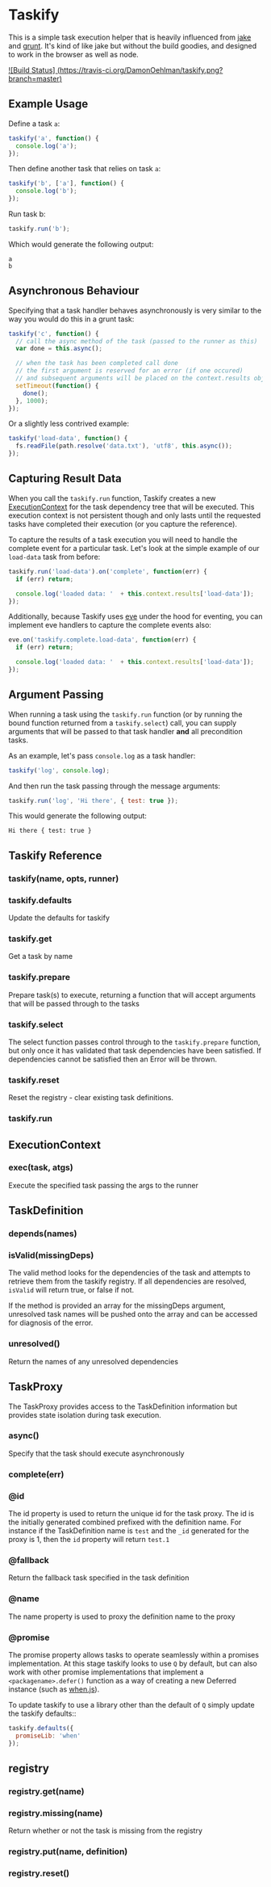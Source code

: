 # Taskify

This is a simple task execution helper that is heavily influenced from
[jake](https://github.com/mde/jake) and
[grunt](https://github.com/gruntjs/grunt).  It's kind of like jake but 
without the build goodies, and designed to work in the browser as well
as node.

[
![Build Status]
(https://travis-ci.org/DamonOehlman/taskify.png?branch=master)
](https://travis-ci.org/DamonOehlman/taskify)

## Example Usage

Define a task `a`:

```js
taskify('a', function() {
  console.log('a'); 
});
```

Then define another task that relies on task `a`:

```js
taskify('b', ['a'], function() {
  console.log('b'); 
});
```

Run task b:

```js
taskify.run('b');
```

Which would generate the following output:

```
a
b
```

## Asynchronous Behaviour

Specifying that a task handler behaves asynchronously is very similar to
the way you would do this in a grunt task:

```js
taskify('c', function() {
  // call the async method of the task (passed to the runner as this)
  var done = this.async(); 

  // when the task has been completed call done
  // the first argument is reserved for an error (if one occured)
  // and subsequent arguments will be placed on the context.results object
  setTimeout(function() {
    done();
  }, 1000);
});
```

Or a slightly less contrived example:

```js
taskify('load-data', function() {
  fs.readFile(path.resolve('data.txt'), 'utf8', this.async()); 
});
```

## Capturing Result Data

When you call the `taskify.run` function, Taskify creates a 
new [ExecutionContext](/context.js) for the task dependency tree that will 
be executed.  This execution context is not persistent though and only
lasts until the requested tasks have completed their execution (or you
capture the reference).

To capture the results of a task execution you will need to handle the
complete event for a particular task.  Let's look at the simple example of
our `load-data` task from before:

```js
taskify.run('load-data').on('complete', function(err) {
  if (err) return;

  console.log('loaded data: '  + this.context.results['load-data']); 
});
```

Additionally, because Taskify uses
[eve](https://github.com/DmitryBaranovskiy/eve) under the hood for eventing,
you can implement eve handlers to capture the complete events also:

```js
eve.on('taskify.complete.load-data', function(err) {
  if (err) return;

  console.log('loaded data: '  + this.context.results['load-data']); 
});
```

## Argument Passing

When running a task using the `taskify.run` function (or by running the
bound function returned from a `taskify.select`) call, you can supply
arguments that will be passed to that task handler **and** all precondition
tasks.

As an example, let's pass `console.log` as a task handler:

```js
taskify('log', console.log);
```

And then run the task passing through the message arguments:

```js
taskify.run('log', 'Hi there', { test: true });
```

This would generate the following output:

```
Hi there { test: true }
```

## Taskify Reference

### taskify(name, opts, runner)

### taskify.defaults

Update the defaults for taskify

### taskify.get

Get a task by name

### taskify.prepare

Prepare task(s) to execute, returning a function that will accept arguments
that will be passed through to the tasks

### taskify.select

The select function passes control through to the `taskify.prepare`
function, but only once it has validated that task dependencies have been
satisfied.  If dependencies cannot be satisfied then an Error will
be thrown.

### taskify.reset

Reset the registry - clear existing task definitions.

### taskify.run

## ExecutionContext

### exec(task, atgs)

Execute the specified task passing the args to the runner

## TaskDefinition

### depends(names)

### isValid(missingDeps)

The valid method looks for the dependencies of the task and attempts to 
retrieve them from the taskify registry.  If all dependencies are resolved,
`isValid` will return true, or false if not.

If the method is provided an array for the missingDeps argument, unresolved
task names will be pushed onto the array and can be accessed for diagnosis
of the error.

### unresolved()

Return the names of any unresolved dependencies

## TaskProxy

The TaskProxy provides access to the TaskDefinition information but
provides state isolation during task execution.

### async()

Specify that the task should execute asynchronously

### complete(err)

### @id

The id property is used to return the unique id for the task proxy.  The id
is the initially generated combined prefixed with the definition name.
For instance if the TaskDefinition name is `test` and the `_id` generated
for the proxy is 1, then the `id` property will return `test.1`

### @fallback

Return the fallback task specified in the task definition

### @name

The name property is used to proxy the definition name to the proxy

### @promise

The promise property allows tasks to operate seamlessly within a promises
implementation.  At this stage taskify looks to use `Q` by default, but can 
also work with other promise implementations that implement a 
`<packagename>.defer()` function as a way of creating a new Deferred
instance (such as [when.js](https://github.com/cujojs/when)).

To update taskify to use a library other than the default of `Q` simply
update the taskify defaults::

```js
taskify.defaults({
  promiseLib: 'when'
});
```

## registry

### registry.get(name)

### registry.missing(name)

Return whether or not the task is missing from the registry

### registry.put(name, definition)

### registry.reset()
